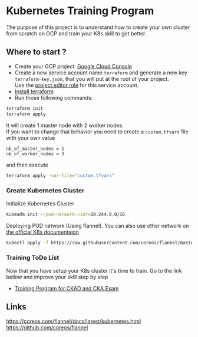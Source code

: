 Kubernetes Training Program
===========================
The purpose of this project is to understand how to create your own cluster from scratch on GCP
 and train your K8s skill to get better.

## Where to start ?
- Create your GCP project: [Google Cloud Console](https://console.cloud.google.com/home/dashboard)
- Create a new service account name `terraform` and generate a new key `terraform-key.json`, that you will put at the root of your project.  
Use the [project editor role](https://cloud.google.com/iam/docs/understanding-roles?hl=en) for this service account. 
- [Install terraform](https://learn.hashicorp.com/tutorials/terraform/install-cli)
- Run those following commands:

```bash
terraform init
terraform apply
```

It will create 1 master node with 2 worker nodes.   
If you want to change that behavior you need to create a `custom.tfvars` file with your own value
```
nb_of_master_nodes = 1
nb_of_worker_nodes = 3
```
and then execute
```bash
terraform apply -var-file="custom.tfvars"
```

### Create Kubernetes Cluster 
Initialize Kubernetes Cluster 
```bash
kubeadm init --pod-network-cidr=10.244.0.0/16
```

Deploying POD network (Using flannel). 
You can also use other network on [the official K8s documentaion](https://kubernetes.io/docs/concepts/cluster-administration/networking/)
```bash
kubectl apply -f https://raw.githubusercontent.com/coreos/flannel/master/Documentation/kube-flannel.yml
```

### Training ToDo List
Now that you have setup your K8s cluster it's time to train. 
Go to the link bellow and improve your skill step by step

- [Training Program for CKAD and CKA Exam](./docs/training-program.md)


## Links
https://coreos.com/flannel/docs/latest/kubernetes.html   
https://github.com/coreos/flannel



